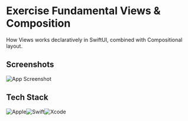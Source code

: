 
# Exercise Fundamental Views & Composition

How Views works declaratively in SwiftUI, combined with Compositional layout.


## Screenshots

![App Screenshot](https://res.cloudinary.com/moyadev/image/upload/v1719710272/sena/exercise1.png)


## Tech Stack

![Apple](https://img.shields.io/badge/Apple-%23000000.svg?style=for-the-badge&logo=apple&logoColor=white)![Swift](https://img.shields.io/badge/swift-F54A2A?style=for-the-badge&logo=swift&logoColor=white)![Xcode](https://img.shields.io/badge/Xcode-007ACC?style=for-the-badge&logo=Xcode&logoColor=white)

